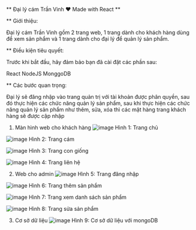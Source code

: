 ** Đại lý cám Trần Vinh ❤️ Made with React **

** Giới thiệu:

Đại lý cám Trần Vinh gồm 2 trang web, 1 trang dành cho khách hàng dùng để xem sản phẩm và 1 trang dành cho đại lý để quản lý sản phẩm.

** Điều kiện tiêu quyết:

Trước khi bắt đầu, hãy đảm bảo bạn đã cài đặt các phần sau:

React
NodeJS
MonggoDB

** Các bước quan trọng:

Đại lý sẽ đăng nhập vào trang quản trị với tài khoản được phân quyền, sau đó thực hiện các chức năng quản lý sản phẩm,
sau khi thực hiện các chức năng quản lý sản phẩm như thêm, sửa, xóa thì các mặt hàng trang khách hàng sẽ được cập nhập

1. Màn hình web cho khách hàng
 ![image](https://github.com/user-attachments/assets/e037ecd3-e130-4670-938b-5c881702c0e1)
Hình 1: Trang chủ

![image](https://github.com/user-attachments/assets/ad36e294-e0e3-4be1-a6d3-d7c96f100419)
Hình 2: Trang cám

 ![image](https://github.com/user-attachments/assets/be286737-9a04-4e22-b9ef-cb0b83adaacb)
Hình 3: Trang con giống

 ![image](https://github.com/user-attachments/assets/3369a18d-6588-44dd-9523-db72208504a4)
Hình 4: Trang liên hệ

2.	Web cho admin
 ![image](https://github.com/user-attachments/assets/cc19ada0-4948-4bf5-bb4c-4e51ae52c1f1)
Hình 5: Trang đăng nhập

 ![image](https://github.com/user-attachments/assets/27fd56c7-34be-4731-868a-a50226c49a8f)
Hình 6: Trang thêm sản phẩm

 ![image](https://github.com/user-attachments/assets/98f9be53-a6ba-4fb3-b641-2500a5d64abd)
Hình 7: Trang xem danh sách sản phẩm

 ![image](https://github.com/user-attachments/assets/64d8cb76-dc97-4686-8563-499271587cd3)
Hình 8: Trang sửa sản phẩm

3.	Cơ sở dữ liệu
 ![image](https://github.com/user-attachments/assets/4824b2c6-0fb4-460b-94dd-68760ff26f91)
Hình 9: Cơ sở dữ liệu với mongoDB
